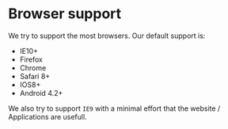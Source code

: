 # Browser support

We try to support the most browsers.
Our default support is:

*   IE10+
*   Firefox
*   Chrome
*   Safari 8+
*   IOS8+
*   Android 4.2+

We also try to support `IE9` with a minimal effort that the website / Applications are usefull.
